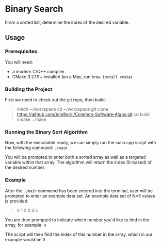 # Binary Search
From a sorted list, determine the index of the desired variable.

## Usage
### Prerequisites
You will need:
- a modern C/C++ compiler
- CMake 3.27.9+ installed (on a Mac, run `brew install cmake`)


### Building the Project
First we need to check out the git repo, then build:
>mkdir ~/workspace
>cd ~/workspace
>git clone https://github.com/tcmilleriii/Common-Software-Algos.git 
>cd build 
>cmake ..
>make

### Running the Binary Sort Algorithm
Now, with the executable ready, we can simply run the main.cpp script with the following command:
`./main`

You will be prompted to enter both a sorted array as well as a targeted variable within that array. The algorithm will return the index (0-based) of the desired number.

### Example 
After the `./main` command has been entered into the terminal, user will be prompted to enter an example data set. An example data set of N=5 values is provided:
>5 
>1 2 3 4 5

You are then prompted to indicate which number you'd like to find in the array, for example:
`4`

The script will then find the index of this number in the array, which in our example would be 3.